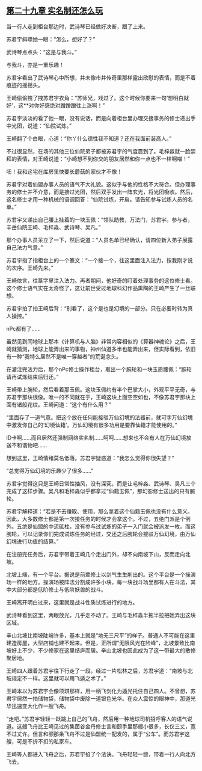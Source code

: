 ## [第二十九章 实名制还怎么玩](https://www.xxbiquge.com/11_11207/5463452.html)


  当一行人走到柜台那边时，武诗琴已经做好决断，跟了上来。

  苏君宇斜瞟她一眼：“怎么，想好了？”

  武诗琴点点头：“这是与我斗。”

  与我斗，亦是一重乐趣！

  苏君宇看出了武诗琴心中所想，并未像市井传奇里那样露出欣慰的表情，而是不着痕迹的摇摇头。

  王崎偷偷拽了拽苏君宇衣角：“苏师兄，戏过了。这个时候你要来一句‘想明白就好’，这**对你好感绝对蹭蹭蹭往上涨啊！”

  苏君宇淡淡的看了他一眼，没有说话，而是向着柜台里办理交接事务的修士递出手中光团，说道：“仙院试炼。”

  王崎翻了个白眼，心道：“你丫什么德性我不知道？还在我面前装高人。”

  不过很显然，在场的其他三位仙院弟子都被苏君宇的气度震到了。毛梓淼就一脸崇拜的表情，对王崎说道：“小崎想不到你交的朋友居然和你一点也不一样啊喵！”

  呸！我和这宅在库房里快要长蘑菇的家伙才不像！

  苏君宇对着仙盟办事人员的语气不大礼貌。这似乎与他的性格不大符合。但办理事务的修士并不介意，而是接过光团，然后双手发出一阵玄光，将光团吸收。然后，这名修士才用一种机械的语调回答：“仙院试炼，开启。请告知参与试炼人员的名单。”

  苏君宇又递出自己腰上挂着的一块玉佩：“领队助教，万法门，苏君宇。参与者，辛岳仙院王崎、毛梓淼、武诗琴、吴凡。”

  那个办事人员呆立了一下，然后说道：“人员名单已经确认，请四位新入弟子展露自己法力气意。”

  苏君宇指了指柜台上的一个篆文：“一个接一个，往这里面注入法力，按我刚才说的次序。王崎先来。”

  王崎依言，往篆字里注入法力。再者期间，他好奇的盯着处理事务的这位修士看。这个修士语气实在太奇怪了，这让前世受过地球科幻作品熏陶的王崎产生了一丝联想。

  苏君宇拍了拍王崎后背：“别看了，这个是也是幻境的一部分。只在必要时转为真人操控。”

  nPc都有了……

  虽然见到同地球上那本《计算机与人脑》非常内容相似的《算器神魂论》之后，王崎就猜测，地球上能弄出来的事物，神州仙道多半也能弄出来，但实际看到，依旧有一种“我特么居然不是唯一穿越者”的荒诞念头。

  在灌注完法力后，那个nPc修士操作柜台，取出一个腕轮和一块玉质腰佩：“腕轮请再试炼结束后归还。”

  王崎带上腕轮，然后看着那玉佩。这块玉佩约有半个巴掌大小，外观平平无奇，与苏君宇那块很像。唯一的不同就在于，王崎这块上面空空如也，不像苏君宇那块上面有诸般花纹。王崎问道：“这个有什么用？”

  “里面存了一道气意。把这个放在任何能接驳万仙幻境的法器前，就可字万仙幻境中激发你自己的‘幻境仙籍’。万仙幻境有很多功用是要靠仙籍才能使用的。”

  ID卡啊……而且居然还强制网络实名制……呵呵……想来也不会有人在万仙幻境放送不和谐物吧……

  想到这里，王崎情绪莫名低落。苏君宇疑惑道：“我怎么觉得你很失望？”

  “总觉得万仙幻境的乐趣少了很多……”

  苏君宇觉得这只是王崎日常性抽风，没有深究，而是让毛梓淼、武诗琴、吴凡三个完成了这样步骤。吴凡和毛梓淼似乎都拿过“仙籍玉佩”，那幻影修士送出的只有腕轮。

  苏君宇解释道：“若是不去赚取、使用，那么拿着这个仙籍玉佩也没有什么意义。因此，大多数修士都是第一次接任务的时候才会拿这个。不过，五绝门派是个例外。五绝是仙盟的中流砥柱，没有参与过试炼的弟子一入门就会被派发一枚。而这腕轮，可以记录你们完成试炼任务的经过，交还之后腕轮会接驳万仙幻境，由万仙幻境进行功值的结算。”

  在注册完任务后，苏君宇带着王崎几个走出门外，却不向南坡下山，反而走向北坡。

  北坡上端，有一个平台。据说是前辈修士以剑气生生削出的。这个平台是一个操演场一样的地方。操演场被阵法分割成许多小块，每一块战斗场里都有人在斗法，其中大部分都是低阶修士与低阶妖兽的战斗。

  王崎离开明白过来，这里就是战斗性质试炼进行的地方。

  武诗琴看到这里，两眼放光，几乎走不动了。王崎与毛梓淼半拖半拉把她弄出这块区域。

  辛山北坡比南坡陡峭许多，基本上就是“地无三尺平”的样子。普通人不可能在这里建造房屋，大型店铺也建不起来。但是，正所谓“无限风光在险峰”，北坡景致比南坡好上不少，不少修家在这里结庐而居。辛山北坡也因此成为了这一带最大的散修聚居地。

  王崎四人跟着苏君宇往下行走了一段。经过一片松林之后，苏君宇道：“南坡与北坡规定不一样。这里就可以用飞遁之术了。”

  王崎本以为苏君宇会像项琪那样，用一柄飞剑化为遁光托住自己四人。不曾想，苏君宇居然一拍储物袋，储物袋中废除一道银色光华。在众人震惊的眼神中，那道光华迅速变大化作一艘飞舟。

  “走吧。”苏君宇轻轻一跃跳上自己的飞舟，然后用一种地球司机招呼客人的语气说道。这艘飞舟比王崎见过的集茵谷金丹修士言和颐手里那艘小很多，长仅三丈，宽不过丈许。但言和颐那条飞舟不过是仙盟统一配发的，属于“公车”。而苏君宇这艘，可是不折不扣的私家车。

  王崎等人都进入飞舟之后，苏君宇掐了个法诀。飞舟轻轻一颤，带着一行人向北方飞去。
